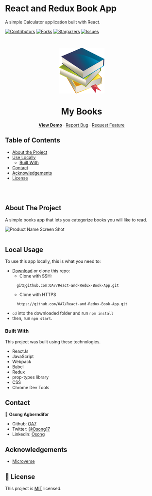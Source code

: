 # React and Redux Book App

A simple Calculator application built with React.

[![Contributors][contributors-shield]][contributors-url]
[![Forks][forks-shield]][forks-url]
[![Stargazers][stars-shield]][stars-url]
[![Issues][issues-shield]][issues-url]

<!-- PROJECT LOGO -->
<br />
<p align="center">
  <a href="https://github.com/OA7/React-and-Redux-Book-App">
    <img src="public/book_PNG2105.png" alt="Logo" width="150" height="150">
  </a>

  <h1 align="center">My Books</h1>

  <p align="center">
    <a href="https://oa7-books.herokuapp.com/"><strong>View Demo</strong></a>
    ·
    <a href="https://github.com/OA7/React-and-Redux-Book-App/issues">Report Bug</a>
    ·
    <a href="https://github.com/OA7/React-and-Redux-Book-App/issues">Request Feature</a>
  </p>
</p>

<!-- TABLE OF CONTENTS -->
## Table of Contents

* [About the Project](#about-the-project)
* [Use Locally](#local-usage)
  * [Built With](#built-with)
* [Contact](#contact)
* [Acknowledgements](#acknowledgements)
* [License](#license)

<br>
<br>
<!-- ABOUT THE PROJECT -->

## About The Project

A simple books app that lets you categorize books you will like to read.

![Product Name Screen Shot][product-screenshot]
<br>
<br>
<!-- ![Product Name Screen Shot][product-screenshot2] -->

<!-- ABOUT THE PROJECT -->
## Local Usage

To use this app locally, this is what you need to:

* [Download](https://github.com/OA7/React-and-Redux-Book-App/archive/master.zip) or clone this repo:
  - Clone with SSH:
  ```
    git@github.com:OA7/React-and-Redux-Book-App.git
  ```
  - Clone with HTTPS
  ```
    https://github.com/OA7/React-and-Redux-Book-App.git
  ```
* `cd` into the downloaded folder and run `npm install`
* then, run `npm start`.

### Built With
This project was built using these technologies.
* ReactJs
* JavaScript
* Webpack
* Babel
* Redux
* prop-types library
* CSS
* Chrome Dev Tools

<!-- CONTACT -->

## Contact

👤 **Osong Agberndifor**

- Github: [OA7](https://github.com/OA7)
- Twitter: [@Osong17](https://twitter.com/Osong17)
- Linkedin: [Osong](https://linkedin.com/osong-agberndifor)


<!-- ACKNOWLEDGEMENTS -->
## Acknowledgements
* [Microverse](https://www.microverse.org/)

<!-- MARKDOWN LINKS & IMAGES -->
<!-- https://www.markdownguide.org/basic-syntax/#reference-style-links -->
[contributors-shield]: https://img.shields.io/github/contributors/OA7/React-and-Redux-Book-App.svg?style=flat-square
[contributors-url]: https://github.com/OA7/React-and-Redux-Book-App/graphs/contributors
[forks-shield]: https://img.shields.io/github/forks/OA7/React-and-Redux-Book-App.svg?style=flat-square
[forks-url]: https://github.com/OA7/React-and-Redux-Book-App/network/members
[stars-shield]: https://img.shields.io/github/stars/OA7/React-and-Redux-Book-App.svg?style=flat-square
[stars-url]: https://github.com/OA7/React-and-Redux-Book-App/stargazers
[issues-shield]: https://img.shields.io/github/issues/OA7/React-and-Redux-Book-App.svg?style=flat-square
[issues-url]: https://github.com/OA7/React-and-Redux-Book-App/issues
[product-screenshot]: public/
<!-- [product-screenshot2]: dist/images/page2.png -->


## 📝 License

This project is [MIT](https://opensource.org/licenses/MIT) licensed.
